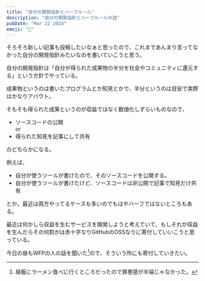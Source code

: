 ```yaml
---
title: "自分の開発指針とハーフルール"
description: "自分の開発指針とハーフルールの話"
pubDate: "Mar 22 2024"
emoji: "🦊"
---
```


そろそろ新しい記事も投稿したいなぁと思ったので、これまであんまり言ってなかった自分の開発指針みたいなのを書いていこうと思う。

自分の開発指針は「自分が得られた成果物の半分を社会やコミュニティに還元する」という方針でやっている。

成果物というのは書いたプログラムとか知見とかで、半分というのは目安で実際はかなりアバウト。

そもそも得られた成果というのが収益ではなく数値化しずらいものなので、

- ソースコードの公開  
or
- 得られた知見を記事にして共有


のどちらかになる。


例えば、

- 自分が使うツールが書けたので、そのソースコードを公開する。
- 自分が使うツールが書けたけど、ソースコードは非公開で記事で知見だけ共有

とか。最近は両方やってるケースも多いのでもはやハーフではないところもある。

最近は何かしら収益を生むサービスを開発しようと考えていて、もしそれが収益を生んだらその何割かは赤十字なりGitHubのOSSなりに寄付していいこうと思っている。

今日の昼もWFPの人の話を聞いた[^1]ので、そういう所にも寄付していきたい。


[^1]: 昼飯にラーメン食べに行くところだったので罪悪感が半端じゃなかった。
